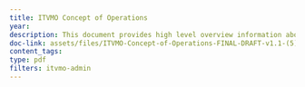 ```yaml
---
title: ITVMO Concept of Operations
year: 
description: This document provides high level overview information about the purpose, governance, and operations of the IT Vendor Management Office (ITVMO).
doc-link: assets/files/ITVMO-Concept-of-Operations-FINAL-DRAFT-v1.1-(5).pdf
content_tags:
type: pdf
filters: itvmo-admin
---
```


